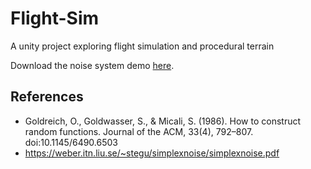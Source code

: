 # Flight-Sim
A unity project exploring flight simulation and procedural terrain

Download the noise system demo [here](https://msunde137.itch.io/noise-project).

## References
- Goldreich, O., Goldwasser, S., & Micali, S. (1986). How to construct random functions. Journal of the ACM, 33(4), 792–807. doi:10.1145/6490.6503
- https://weber.itn.liu.se/~stegu/simplexnoise/simplexnoise.pdf